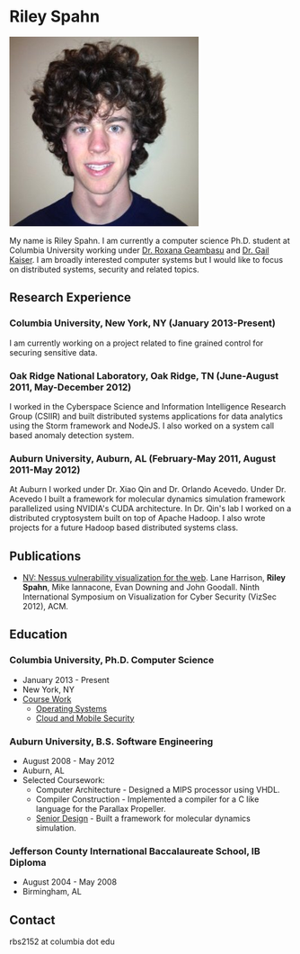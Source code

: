 # Riley Spahn

![Riley Spahn](assets/images/headshot.jpg "Riley Spahn")

My name is Riley Spahn.
I am currently a computer science Ph.D. student at Columbia University working under [Dr. Roxana Geambasu](http://www.cs.columbia.edu/~roxana/) and [Dr. Gail Kaiser](http://www.cs.columbia.edu/~kaiser/). I am broadly interested computer systems but I would like to focus on distributed systems, security and related topics.

## Research Experience
### Columbia University, New York, NY (January 2013-Present)
I am currently working on a project related to fine grained control for securing sensitive data.

### Oak Ridge National Laboratory, Oak Ridge, TN (June-August 2011, May-December 2012)
I worked in the Cyberspace Science and Information Intelligence Research Group (CSIIR) and built distributed systems applications for data analytics using the Storm framework and NodeJS. I also worked on a system call based anomaly detection system.

### Auburn University, Auburn, AL (February-May 2011, August 2011-May 2012)
At Auburn I worked under Dr. Xiao Qin and Dr. Orlando Acevedo. Under Dr. Acevedo I built a framework for molecular dynamics simulation framework parallelized using NVIDIA's CUDA architecture. In Dr. Qin's lab I worked on a distributed cryptosystem built on top of Apache Hadoop. I also wrote projects for a future Hadoop based distributed systems class.

## Publications
* [NV: Nessus vulnerability visualization for the web](https://github.com/ornl-sava/nv). Lane Harrison, **Riley Spahn**, Mike Iannacone, Evan Downing and John Goodall.   Ninth International Symposium on Visualization for Cyber Security (VizSec 2012), ACM.

## Education
### Columbia University, Ph.D. Computer Science
* January 2013 - Present
* New York, NY
* [Course Work](ColumbiaCourseWork.html)
    * [Operating Systems](ColumbiaCourseWork.html)
    * [Cloud and Mobile Security](ColumbiaCourseWork.html)

### Auburn University, B.S. Software Engineering
* August 2008 - May 2012
* Auburn, AL
* Selected Coursework:
    * Computer Architecture - Designed a MIPS processor using VHDL.
    * Compiler Construction - Implemented a compiler for a C like language for the Parallax Propeller.
    * [Senior Design](https://github.com/rlyspn/SeniorDesign_COMP4710) - Built a framework for molecular dynamics simulation.

### Jefferson County International Baccalaureate School, IB Diploma
* August 2004 - May 2008
* Birmingham, AL

## Contact
rbs2152 at columbia dot edu

